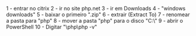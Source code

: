 1 - entrar no citrix
2 - ir no site php.net
3 - ir em Downloads
4 - "windows downloads"
5 - baixar o primeiro ".zip"
6 - extrair (Extract To)
7 - renomear a pasta para "php"
8 - mover a pasta "php" para o disco "C:\\"
9 - abrir o PowerShell
10 - Digitar "\php\php -v"
